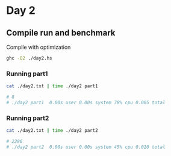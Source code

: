 # Day 2

## Compile run and benchmark

Compile with optimization

```sh
ghc -O2 ./day2.hs
```

### Running part1 

```sh
cat ./day2.txt | time ./day2 part1
```

```sh
# 8
# ./day2 part1  0.00s user 0.00s system 78% cpu 0.005 total
```

### Running part2 

```sh
cat ./day2.txt | time ./day2 part2
```

```sh
# 2286
# ./day2 part2  0.00s user 0.00s system 45% cpu 0.010 total
```

